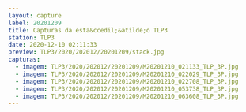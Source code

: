 ```yaml
---
layout: capture
label: 20201209
title: Capturas da esta&ccedil;&atilde;o TLP3
station: TLP3
date: 2020-12-10 02:11:33
preview: TLP3/2020/202012/20201209/stack.jpg
capturas:
  - imagem: TLP3/2020/202012/20201209/M20201210_021133_TLP_3P.jpg
  - imagem: TLP3/2020/202012/20201209/M20201210_022029_TLP_3P.jpg
  - imagem: TLP3/2020/202012/20201209/M20201210_022708_TLP_3P.jpg
  - imagem: TLP3/2020/202012/20201209/M20201210_053738_TLP_3P.jpg
  - imagem: TLP3/2020/202012/20201209/M20201210_063608_TLP_3P.jpg
---
```

